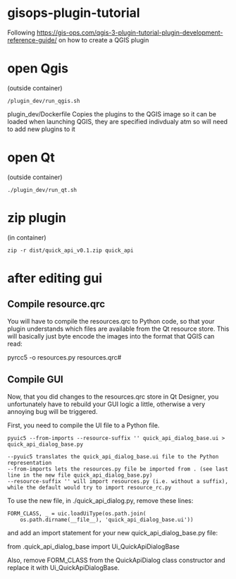 # gisops-plugin-tutorial
Following https://gis-ops.com/qgis-3-plugin-tutorial-plugin-development-reference-guide/ on how to create a QGIS plugin


# open Qgis
(outside container)
```
/plugin_dev/run_qgis.sh
```
plugin_dev/Dockerfile Copies the plugins to the QGIS image so it can be loaded when launching QGIS, they are specified indivdualy atm so will need to add new plugins to it


# open Qt
(outside container)
```
./plugin_dev/run_qt.sh
```

# zip plugin
(in container)
```
zip -r dist/quick_api_v0.1.zip quick_api
```

# after editing gui

##  Compile resource.qrc
You will have to compile the resources.qrc to Python code, so that your plugin understands which files are available from the Qt resource store. This will basically just byte encode the images into the format that QGIS can read:

pyrcc5 -o resources.py resources.qrc#


## Compile GUI

Now, that you did changes to the resources.qrc store in Qt Designer, you unfortunately have to rebuild your GUI logic a little, otherwise a very annoying bug will be triggered.

First, you need to compile the UI file to a Python file.

```
pyuic5 --from-imports --resource-suffix '' quick_api_dialog_base.ui > quick_api_dialog_base.py
```
    --pyuic5 translates the quick_api_dialog_base.ui file to the Python representation
    --from-imports lets the resources.py file be imported from . (see last line in the new file quick_api_dialog_base.py)
    --resource-suffix '' will import resources.py (i.e. without a suffix), while the default would try to import resource_rc.py

To use the new file, in ./quick_api_dialog.py, remove these lines:

```
FORM_CLASS, _ = uic.loadUiType(os.path.join(
    os.path.dirname(__file__), 'quick_api_dialog_base.ui'))
```

and add an import statement for your new quick_api_dialog_base.py file:

from .quick_api_dialog_base import Ui_QuickApiDialogBase

Also, remove FORM_CLASS from the QuickApiDialog class constructor and replace it with Ui_QuickApiDialogBase.